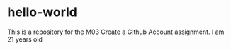 # hello-world
This is a repository for the M03 Create a Github Account assignment.
I am 21 years old
